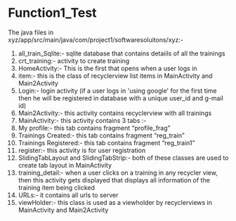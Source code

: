 # Function1_Test

The java files in xyz/app/src/main/java/com/project1/softwaresoluitons/xyz:-
1. all_train_Sqlite:-
sqlite database that contains detaiils of all the trainings 
2. crt_training:-
activity to create training
3. HomeActivity:-
This is the first that opens when a user logs in
4. item:-
this is the class of  recyclerview list items in MainActivity and Main2Activity
5. Login:-
login activity
(if a user logs in 'using google' for the first time then he will be registered in database with a unique user_id and  g-mail id)   
6. Main2Activity:-
this activity contains recyclerview with all trainings
7. MainActivity:-
this activity contains 3 tabs :-
1. My profile:- this tab contains fragment  “profile_frag”
2. Trainings Created:- this tab contains fragment “reg_train”
3. Trainings Registered:- this tab contains fragment “reg_train1”
8. register:-
this activity is for user registration
9. SlidingTabLayout and SlidingTabStrip:-
both of these classes are used  to create tab layout in MainActivity 
10. training_detail:-
when a user clicks on a training in any recycler view, then this activity gets displayed
that displays all information of the training item being clicked
11. URLs:-
it contains all urls to server
12. viewHolder:-
this class is used as a viewholder by recyclerviews in MainActivity and Main2Activity
